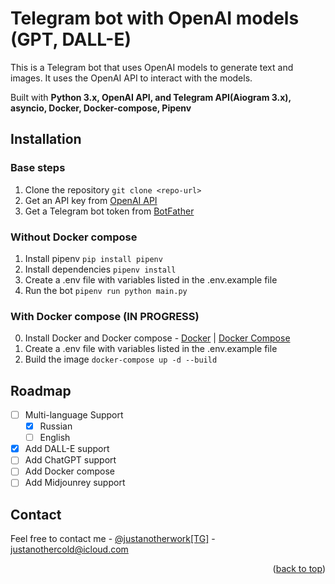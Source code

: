 # Telegram bot with OpenAI models (GPT, DALL-E)

This is a Telegram bot that uses OpenAI models to generate text and images. It uses the OpenAI API to interact with the models.

Built with **Python 3.x, OpenAI API, and Telegram API(Aiogram 3.x), asyncio, Docker, Docker-compose, Pipenv**


## Installation

### Base steps
1. Clone the repository ```git clone <repo-url>```
2. Get an API key from [OpenAI API](https://platform.openai.com/docs/guides/authentication)
3. Get a Telegram bot token from [BotFather](https://t.me/botfather)

### Without Docker compose
1. Install pipenv ```pip install pipenv```
2. Install dependencies ```pipenv install```
3. Create a .env file with variables listed in the .env.example file
4. Run the bot ```pipenv run python main.py```

### With Docker compose (IN PROGRESS)
0. Install Docker and Docker compose - [Docker](https://docs.docker.com/get-docker/) | [Docker Compose](https://docs.docker.com/compose/install/)
1. Create a .env file with variables listed in the .env.example file
2. Build the image ```docker-compose up -d --build```

## Roadmap
- [ ] Multi-language Support
    - [x] Russian
    - [ ] English
- [x] Add DALL-E support
- [ ] Add ChatGPT support
- [ ] Add Docker compose
- [ ] Add Midjounrey support

## Contact

Feel free to contact me - [@justanotherwork[TG]](t.me/justanotherwork) - justanothercold@icloud.com

<p align="right">(<a href="#readme-top">back to top</a>)</p>
